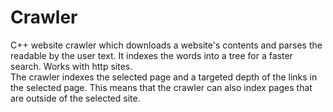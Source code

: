 # Crawler


<p>
C++ website crawler which downloads a website's contents and parses the readable by the user text. It indexes the words into a tree for a faster search.
Works with http sites.</br>
The crawler indexes the selected page and a targeted depth of the links in the selected page. This means that the crawler can also index pages that are outside of the selected site.
</p>
